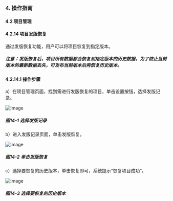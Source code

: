 ### 4. 操作指南

#### 4.2 项目管理

#### 4.2.14 项目发版恢复

通过发版恢复功能，用户可以将项目恢复到指定版本。

##### 注意：发版恢复后，项目所有数据都会恢复到指定版本的历史数据，为了防止当前版本的最新数据丢失，可发布当前版本后再恢复历史版本。

#### 4.2.14.1 操作步骤

a）在项目管理页面，找到需进行发版恢复的项目，单击设置按钮，选择发版记录。

![image](https://user-images.githubusercontent.com/79617492/196402326-daaa3b97-16cc-416a-97aa-851479785370.png)

##### 图14-1 选择发版记录

b）进入发版记录页面，单击发版恢复。

![image](https://user-images.githubusercontent.com/79617492/196402347-5e037a84-2ee6-4f50-8b95-3ee47451af21.png)

##### 图14-2 单击发版恢复

c）选择要恢复的历史版本，单击恢复即可，系统提示“恢复项目成功”。

![image](https://user-images.githubusercontent.com/79617492/196402369-44bfad76-9c12-438f-8b49-70f88df5298e.png)

##### 图14-3 选择要恢复的历史版本

